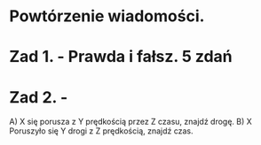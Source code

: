 # Powtórzenie wiadomości.
# Zad 1. - Prawda i fałsz. 5 zdań
# Zad 2. -
A) X się porusza z Y prędkością przez Z czasu, znajdź drogę.
B) X Poruszyło się Y drogi z Z prędkością, znajdź czas.
